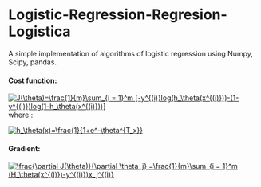 # Logistic-Regression-Regresion-Logistica
A simple implementation of algorithms of logistic regression  using Numpy, Scipy, pandas.
#### Cost function: 

<a href="https://www.codecogs.com/eqnedit.php?latex=J(\theta)=\frac{1}{m}\sum_{i&space;=&space;1}^m&space;[-y^{(i)}log(h_\theta(x^{(i)}))-(1-y^{(i)})log(1-h_\theta(x^{(i)}))]" target="_blank"><img src="https://latex.codecogs.com/gif.latex?J(\theta)=\frac{1}{m}\sum_{i&space;=&space;1}^m&space;[-y^{(i)}log(h_\theta(x^{(i)}))-(1-y^{(i)})log(1-h_\theta(x^{(i)}))]" title="J(\theta)=\frac{1}{m}\sum_{i = 1}^m [-y^{(i)}log(h_\theta(x^{(i)}))-(1-y^{(i)})log(1-h_\theta(x^{(i)}))]" /></a>
where : 

<a href="https://www.codecogs.com/eqnedit.php?latex=h_\theta(x)=\frac{1}{1&plus;e^-\theta^{T_x}}" target="_blank"><img src="https://latex.codecogs.com/gif.latex?h_\theta(x)=\frac{1}{1&plus;e^-\theta^{T_x}}" title="h_\theta(x)=\frac{1}{1+e^-\theta^{T_x}}" /></a>

#### Gradient: 

<a href="https://www.codecogs.com/eqnedit.php?latex=\frac{\partial&space;J(\theta)}{\partial&space;\theta_j}&space;=\frac{1}{m}\sum_{i&space;=&space;1}^m&space;(H_\theta(x^{(i)})-y^{(i)})x_j^{(i)}" target="_blank"><img src="https://latex.codecogs.com/gif.latex?\frac{\partial&space;J(\theta)}{\partial&space;\theta_j}&space;=\frac{1}{m}\sum_{i&space;=&space;1}^m&space;(H_\theta(x^{(i)})-y^{(i)})x_j^{(i)}" title="\frac{\partial J(\theta)}{\partial \theta_j} =\frac{1}{m}\sum_{i = 1}^m (H_\theta(x^{(i)})-y^{(i)})x_j^{(i)}" /></a>
